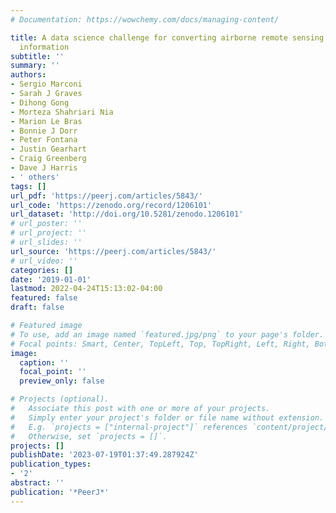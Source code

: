 ```yaml
---
# Documentation: https://wowchemy.com/docs/managing-content/

title: A data science challenge for converting airborne remote sensing data into ecological
  information
subtitle: ''
summary: ''
authors:
- Sergio Marconi
- Sarah J Graves
- Dihong Gong
- Morteza Shahriari Nia
- Marion Le Bras
- Bonnie J Dorr
- Peter Fontana
- Justin Gearhart
- Craig Greenberg
- Dave J Harris
- ' others'
tags: []
url_pdf: 'https://peerj.com/articles/5843/'
url_code: 'https://zenodo.org/record/1206101'
url_dataset: 'http://doi.org/10.5281/zenodo.1206101'
# url_poster: ''
# url_project: ''
# url_slides: ''
url_source: 'https://peerj.com/articles/5843/'
# url_video: ''
categories: []
date: '2019-01-01'
lastmod: 2022-04-24T15:13:02-04:00
featured: false
draft: false

# Featured image
# To use, add an image named `featured.jpg/png` to your page's folder.
# Focal points: Smart, Center, TopLeft, Top, TopRight, Left, Right, BottomLeft, Bottom, BottomRight.
image:
  caption: ''
  focal_point: ''
  preview_only: false

# Projects (optional).
#   Associate this post with one or more of your projects.
#   Simply enter your project's folder or file name without extension.
#   E.g. `projects = ["internal-project"]` references `content/project/deep-learning/index.md`.
#   Otherwise, set `projects = []`.
projects: []
publishDate: '2023-07-19T01:37:49.287924Z'
publication_types:
- '2'
abstract: ''
publication: '*PeerJ*'
---
```


